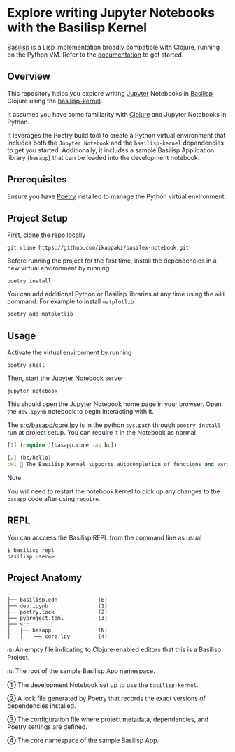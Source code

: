 # Explore writing Jupyter Notebooks with the Basilisp Kernel

[Basilisp](https://github.com/basilisp-lang/basilisp) is a Lisp implementation broadly compatible with Clojure, running on the Python VM. Refer to the [documentation](https://basilisp.readthedocs.io/en/latest/index.html) to get started.

## Overview

This repository helps you explore writing [Jupyter](https://jupyter.org/) Notebooks in [Basilisp](https://basilisp.readthedocs.io/en/latest/index.html) Clojure using the [basilisp-kernel](https://github.com/ikappaki/basilisp-kernel).

It assumes you have some familiarity with [Clojure](https://clojure.org/guides/learn/clojure) and Jupyter Notebooks in Python.

It leverages the Poetry build tool to create a Python virtual environment that includes both the `Jupyter Notebook` and the `basilisp-kernel` dependencies to get you started. Additionally, it includes a sample Basilisp Application library (`basapp`) that can be loaded into the development notebook.

## Prerequisites

Ensure you have [Poetry](https://python-poetry.org/docs/) installed to manage the Python virtual environment.

## Project Setup

First, clone the repo locally
```
git clone https://github.com/ikappaki/basilex-notebook.git
```

Before running the project for the first time, install the dependencies in a new virtual environment by running
```shell
poetry install
```

You can add additional Python or Basilisp libraries at any time using the `add` command. For example to install `matplotlib`
```shell
poetry add matplotlib
```

## Usage

Activate the virtual environment by running
```shell
poetry shell
```

Then, start the Jupyter Notebook server
```shell
jupyter notebook
```

This should open the Jupyter Notebook home page in your browser. Open the `dev.ipynb` notebook to begin interacting with it.

The [src/basapp/core.lpy](src/basapp/core.lpy) is in the python `sys.path` through `poetry install` run at project setup. You can require it in the Notebook as normal
```clojure
[1] (require '[basapp.core :as bc])

[2] (bc/hello)
:Hi 👋 The Basilisp Kernel supports autocompletion of functions and variables using the Tab key ⌨️. Give it a go!
```

> [!NOTE]
> You will need to restart the notebook kernel to pick up any changes to the `basapp` code after using `require`.

## REPL

You can acccess the Basilisp REPL from the command line as usual
```
$ basilisp repl
basilisp.user=>
```

## Project Anatomy

```
.
├── basilisp.edn             (B)
├── dev.ipynb                (1)
├── poetry.lock              (2)
├── pyproject.toml           (3)
├── src
│   ├── basapp               (N)
│   │   └── core.lpy         (4)

```

🄑 An empty file indicating to Clojure-enabled editors that this is a Basilisp Project.

🄝 The root of the sample Basilisp App namespace.

① The development Notebook set up to use the `basilisp-kernel`.

② A lock file generated by Poetry that records the exact versions of dependencies installed.

③ The configuration file where project metadata, dependencies, and Poetry settings are defined.

④ The core namespace of the sample Basilisp App.
